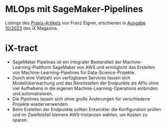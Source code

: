 # MLOps mit SageMaker-Pipelines
Listings des [Praxis-Artikels](https://www.heise.de/select/ix/2023/10/2305310340724855288) von Franz Eigner, erschienen in [Ausgabe 10/2023](https://www.heise.de/select/ix/2023/10) des iX Magazins.

# iX-tract
- SageMaker Pipelines ist ein integraler Bestandteil der Machine-Learning-Plattform SageMaker von AWS und ermöglicht das Erstellen von Machine-Learning-Pipelines für Data-Science-Projekte.
- Durch eine Vielzahl von verfügbaren Services lassen sich Modellüberwachung und das Bereitstellen der Endpunkte als APIs ohne viel Aufhebens in die eigenen Machine-Learning-Operations einbinden und automatisieren.
- Die Pipelines lassen sich ohne große Änderungen für verschiedene Projekte wiederverwenden.
- Beim Erstellen der Endpunkte sollten Entwickler die Konfiguration prüfen und im Zweifelsfall kleinere AWS-Instanzen wählen, um Kosten zu sparen.
